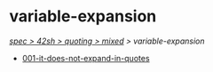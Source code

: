 # variable-expansion

*[spec > 42sh > quoting > mixed](..) > variable-expansion*

* [001-it-does-not-expand-in-quotes](./001-it-does-not-expand-in-quotes)
